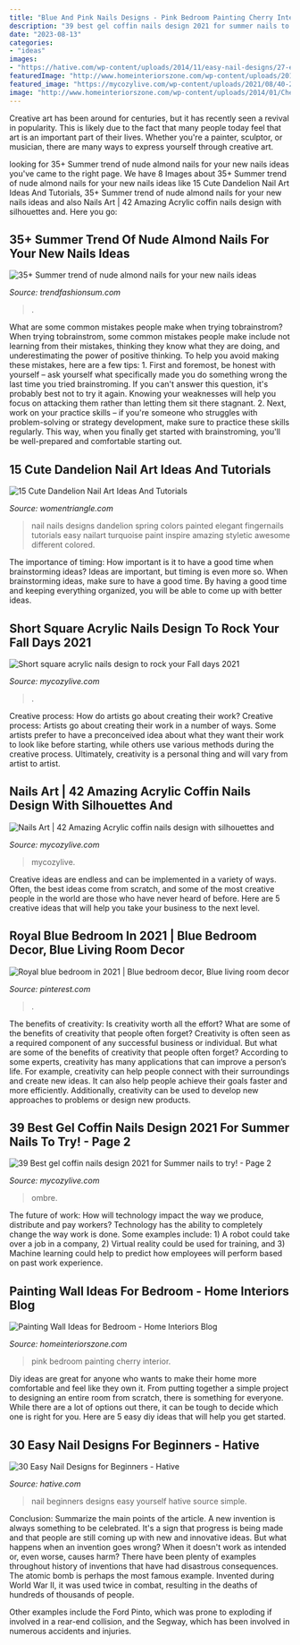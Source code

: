 ```yaml
---
title: "Blue And Pink Nails Designs - Pink Bedroom Painting Cherry Interior"
description: "39 best gel coffin nails design 2021 for summer nails to try!"
date: "2023-08-13"
categories:
- "ideas"
images:
- "https://hative.com/wp-content/uploads/2014/11/easy-nail-designs/27-easy-nail-designs-for-beginners.jpg"
featuredImage: "http://www.homeinteriorszone.com/wp-content/uploads/2014/01/Cherry-pink.jpg"
featured_image: "https://mycozylive.com/wp-content/uploads/2021/08/40-2.jpg"
image: "http://www.homeinteriorszone.com/wp-content/uploads/2014/01/Cherry-pink.jpg"
---
```



Creative art has been around for centuries, but it has recently seen a revival in popularity. This is likely due to the fact that many people today feel that art is an important part of their lives. Whether you're a painter, sculptor, or musician, there are many ways to express yourself through creative art.

	

		
looking for 35+ Summer trend of nude almond nails for your new nails ideas you've came to the right page. We have 8 Images about 35+ Summer trend of nude almond nails for your new nails ideas like 15 Cute Dandelion Nail Art Ideas And Tutorials, 35+ Summer trend of nude almond nails for your new nails ideas and also Nails Art | 42 Amazing Acrylic coffin nails design with silhouettes and. Here you go:
		
    
## 35+ Summer Trend Of Nude Almond Nails For Your New Nails Ideas

<img loading=lazy src="https://trendfashionsum.com/wp-content/uploads/2021/05/15-12.jpg" onerror="this.onerror=null;this.src='https://tse4.mm.bing.net/th?id=OIP.ManiadNX2C_UE1r_RzMQMQHaLH&amp;pid=15.1';" alt="35+ Summer trend of nude almond nails for your new nails ideas">

_Source: trendfashionsum.com_

>. 

	

What are some common mistakes people make when trying tobrainstrom?
When trying tobrainstrom, some common mistakes people make include not learning from their mistakes, thinking they know what they are doing, and underestimating the power of positive thinking. To help you avoid making these mistakes, here are a few tips: 1. First and foremost, be honest with yourself – ask yourself what specifically made you do something wrong the last time you tried brainstroming. If you can't answer this question, it's probably best not to try it again. Knowing your weaknesses will help you focus on attacking them rather than letting them sit there stagnant. 2. Next, work on your practice skills – if you're someone who struggles with problem-solving or strategy development, make sure to practice these skills regularly. This way, when you finally get started with brainstroming, you'll be well-prepared and comfortable starting out. 
    
## 15 Cute Dandelion Nail Art Ideas And Tutorials

<img loading=lazy src="https://www.womentriangle.com/wp-content/uploads/2015/05/dandelion-nail-art-5.jpg" onerror="this.onerror=null;this.src='https://tse1.mm.bing.net/th?id=OIP.EcORPi59bJT3e4Evsq6QfQHaLK&amp;pid=15.1';" alt="15 Cute Dandelion Nail Art Ideas And Tutorials">

_Source: womentriangle.com_

>nail nails designs dandelion spring colors painted elegant fingernails tutorials easy nailart turquoise paint inspire amazing styletic awesome different colored. 

	

The importance of timing: How important is it to have a good time when brainstorming ideas?
Ideas are important, but timing is even more so. When brainstorming ideas, make sure to have a good time. By having a good time and keeping everything organized, you will be able to come up with better ideas.

    
## Short Square Acrylic Nails Design To Rock Your Fall Days 2021

<img loading=lazy src="https://mycozylive.com/wp-content/uploads/2021/08/40-2.jpg" onerror="this.onerror=null;this.src='https://tse1.mm.bing.net/th?id=OIP.niti4IUql0UNbvSwOwDUiwHaNK&amp;pid=15.1';" alt="Short square acrylic nails design to rock your Fall days 2021">

_Source: mycozylive.com_

>. 

	

Creative process: How do artists go about creating their work?
Creative process: Artists go about creating their work in a number of ways. Some artists prefer to have a preconceived idea about what they want their work to look like before starting, while others use various methods during the creative process. Ultimately, creativity is a personal thing and will vary from artist to artist.

    
## Nails Art | 42 Amazing Acrylic Coffin Nails Design With Silhouettes And

<img loading=lazy src="https://mycozylive.com/wp-content/uploads/2021/02/19-8.jpg" onerror="this.onerror=null;this.src='https://tse1.mm.bing.net/th?id=OIP.SvsVxS_gzaJjXRrHQVNHZAHaKN&amp;pid=15.1';" alt="Nails Art | 42 Amazing Acrylic coffin nails design with silhouettes and">

_Source: mycozylive.com_

>mycozylive. 

	

Creative ideas are endless and can be implemented in a variety of ways. Often, the best ideas come from scratch, and some of the most creative people in the world are those who have never heard of before. Here are 5 creative ideas that will help you take your business to the next level.

    
## Royal Blue Bedroom In 2021 | Blue Bedroom Decor, Blue Living Room Decor

<img loading=lazy src="https://i.pinimg.com/736x/1e/e4/c9/1ee4c98e542f88d67d74cb582fa78e8b.jpg" onerror="this.onerror=null;this.src='https://tse1.mm.bing.net/th?id=OIP.hBSuNlmSZD3pDtWD3oLTxAHaJ3&amp;pid=15.1';" alt="Royal blue bedroom in 2021 | Blue bedroom decor, Blue living room decor">

_Source: pinterest.com_

>. 

	

The benefits of creativity: Is creativity worth all the effort? What are some of the benefits of creativity that people often forget?
Creativity is often seen as a required component of any successful business or individual. But what are some of the benefits of creativity that people often forget? According to some experts, creativity has many applications that can improve a person’s life. For example, creativity can help people connect with their surroundings and create new ideas. It can also help people achieve their goals faster and more efficiently. Additionally, creativity can be used to develop new approaches to problems or design new products.

    
## 39 Best Gel Coffin Nails Design 2021 For Summer Nails To Try! - Page 2

<img loading=lazy src="https://mycozylive.com/wp-content/uploads/2021/05/13-768x1152.jpg" onerror="this.onerror=null;this.src='https://tse1.mm.bing.net/th?id=OIP.SXj8TVhj8GTz0ICb7osEDwHaLH&amp;pid=15.1';" alt="39 Best gel coffin nails design 2021 for Summer nails to try! - Page 2">

_Source: mycozylive.com_

>ombre. 

	

The future of work: How will technology impact the way we produce, distribute and pay workers?
Technology has the ability to completely change the way work is done. Some examples include: 1) A robot could take over a job in a company, 2) Virtual reality could be used for training, and 3) Machine learning could help to predict how employees will perform based on past work experience.

    
## Painting Wall Ideas For Bedroom - Home Interiors Blog

<img loading=lazy src="http://www.homeinteriorszone.com/wp-content/uploads/2014/01/Cherry-pink.jpg" onerror="this.onerror=null;this.src='https://tse1.mm.bing.net/th?id=OIP.5GkhegW1LBwKEPfF9hsfIgAAAA&amp;pid=15.1';" alt="Painting Wall Ideas for Bedroom - Home Interiors Blog">

_Source: homeinteriorszone.com_

>pink bedroom painting cherry interior. 

	

Diy ideas are great for anyone who wants to make their home more comfortable and feel like they own it. From putting together a simple project to designing an entire room from scratch, there is something for everyone. While there are a lot of options out there, it can be tough to decide which one is right for you. Here are 5 easy diy ideas that will help you get started.

    
## 30 Easy Nail Designs For Beginners - Hative

<img loading=lazy src="https://hative.com/wp-content/uploads/2014/11/easy-nail-designs/27-easy-nail-designs-for-beginners.jpg" onerror="this.onerror=null;this.src='https://tse1.mm.bing.net/th?id=OIP.6bCxR0tzGvIhlcLXFK9oFQHaLG&amp;pid=15.1';" alt="30 Easy Nail Designs for Beginners - Hative">

_Source: hative.com_

>nail beginners designs easy yourself hative source simple. 

	

Conclusion: Summarize the main points of the article.
A new invention is always something to be celebrated. It's a sign that progress is being made and that people are still coming up with new and innovative ideas. But what happens when an invention goes wrong? When it doesn't work as intended or, even worse, causes harm?
There have been plenty of examples throughout history of inventions that have had disastrous consequences. The atomic bomb is perhaps the most famous example. Invented during World War II, it was used twice in combat, resulting in the deaths of hundreds of thousands of people.

Other examples include the Ford Pinto, which was prone to exploding if involved in a rear-end collision, and the Segway, which has been involved in numerous accidents and injuries.

